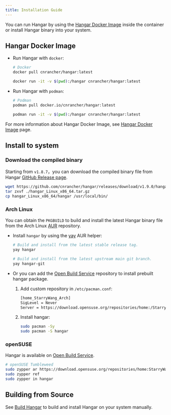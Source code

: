 ```yaml
---
title: Installation Guide
---
```


You can run Hangar by using the [Hangar Docker Image](#hangar-docker-image) inside the container or install Hangar binary into your system.

## Hangar Docker Image

- Run Hangar with `docker`:

    ```sh
    # Docker
    docker pull cnrancher/hangar:latest

    docker run -it -v $(pwd):/hangar cnrancher/hangar:latest
    ```

- Run Hangar with `podman`:

    ```sh
    # Podman
    podman pull docker.io/cnrancher/hangar:latest

    podman run -it -v $(pwd):/hangar cnrancher/hangar:latest
    ```

For more information about Hangar Docker Image, see [Hangar Docker Image](/docs/v1.9/docker-image) page.

## Install to system

### Download the compiled binary

Starting from `v1.8.7`，you can download the compiled binary file from Hangar [GitHub Release page](https://github.com/cnrancher/hangar/releases).

```bash
wget https://github.com/cnrancher/hangar/releases/download/v1.9.0/hangar_Linux_x86_64.tar.gz
tar zxvf ./hangar_Linux_x86_64.tar.gz
cp hangar_Linux_x86_64/hangar /usr/local/bin/
```

### Arch Linux

You can obtain the `PKGBUILD` to build and install the latest Hangar binary file from the Arch Linux [AUR](https://aur.archlinux.org/packages/hangar) repository.

- Install `hangar` by using the [yay](https://github.com/Jguer/yay) AUR helper:

    ```sh
    # Build and install from the latest stable release tag.
    yay hangar

    # Build and install from the latest upstream main git branch.
    yay hangar-git
    ```

- Or you can add the [Open Build Service](https://download.opensuse.org/repositories/home:/StarryWang/Arch/x86_64/) repository to install prebuilt hangar package.

    1. Add custom repository in `/etc/pacman.conf`:
        ```txt title="/etc/pacman.conf"
        [home_StarryWang_Arch]
        SigLevel = Never
        Server = https://download.opensuse.org/repositories/home:/StarryWang/Arch/$arch
        ```
    1. Install hangar:
        ```sh
        sudo pacman -Sy
        sudo pacman -S hangar
        ```

### openSUSE

Hangar is available on [Open Build Service](https://build.opensuse.org/package/show/home:StarryWang/Hangar).

```sh
# openSUSE Tumbleweed
sudo zypper ar https://download.opensuse.org/repositories/home:StarryWang/openSUSE_Tumbleweed/home:StarryWang.repo
sudo zypper ref
sudo zypper in hangar
```

## Building from Source

See [Build Hangar](/docs/v1.8/dev/build) to build and install Hangar on your system manually.
